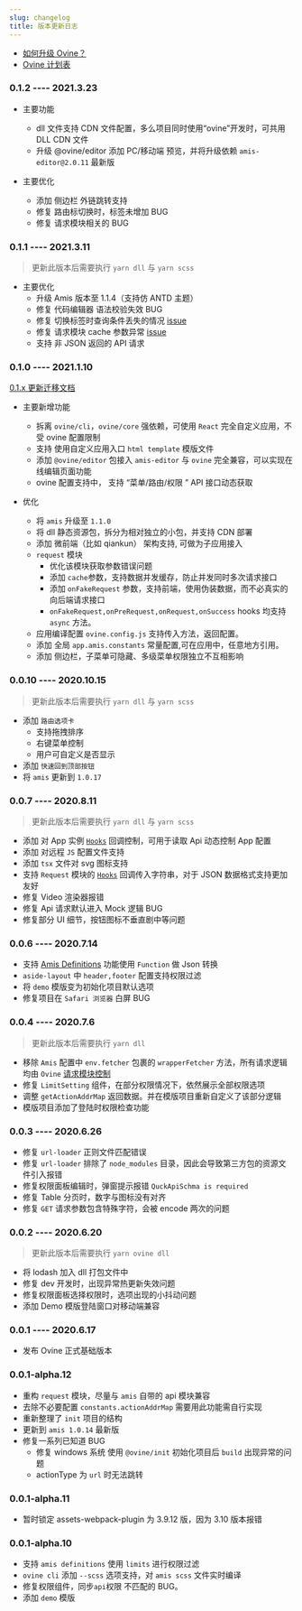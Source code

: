 ```yaml
---
slug: changelog
title: 版本更新日志
---
```


- [如何升级 Ovine？](/org/docs/advance/cli#ovine-版本升级)
- [Ovine 计划表](/org/blog/plan)

### 0.1.2 ---- 2021.3.23

- 主要功能

  - dll 文件支持 CDN 文件配置，多么项目同时使用“ovine”开发时，可共用 DLL CDN 文件
  - 升级 @ovine/editor 添加 PC/移动端 预览，并将升级依赖 `amis-editor@2.0.11` 最新版

- 主要优化
  - 添加 侧边栏 外链跳转支持
  - 修复 路由标切换时，标签未增加 BUG
  - 修复 请求模块相关的 BUG

### 0.1.1 ---- 2021.3.11

> 更新此版本后需要执行 `yarn dll` 与 `yarn scss`

- 主要优化
  - 升级 Amis 版本至 1.1.4（支持仿 ANTD 主题）
  - 修复 代码编辑器 语法校验失效 BUG
  - 修复 切换标签时查询条件丢失的情况 [issue](https://github.com/CareyToboo/ovine/issues/41)
  - 修复 请求模块 cache 参数异常 [issue](https://github.com/CareyToboo/ovine/issues/44)
  - 支持 非 JSON 返回的 API 请求

### 0.1.0 ---- 2021.1.10

[0.1.x 更新迁移文档](https://ovine.igroupes.com/org/blog/migration_v1)

- 主要新增功能

  - 拆离 `ovine/cli`，`ovine/core` 强依赖，可使用 `React` 完全自定义应用，不受 ovine 配置限制
  - 支持 使用自定义应用入口 `html template` 模版文件
  - 添加 `@ovine/editor` 包接入 `amis-editor` 与 `ovine` 完全兼容，可以实现在线编辑页面功能
  - ovine 配置支持中， 支持 “菜单/路由/权限 ” API 接口动态获取

- 优化

  - 将 `amis` 升级至 `1.1.0`
  - 将 dll 静态资源包，拆分为相对独立的小包，并支持 CDN 部署
  - 添加 微前端（比如 qiankun） 架构支持, 可做为子应用接入
  - `request` 模块
    - 优化该模块获取参数错误问题
    - 添加 `cache`参数，支持数据并发缓存，防止并发同时多次请求接口
    - 添加 `onFakeRequest` 参数，支持前端，使用伪装数据，而不必真实的向后端请求接口
    - `onFakeRequest,onPreRequest,onRequest,onSuccess` hooks 均支持 `async` 方法。
  - 应用编译配置 `ovine.config.js` 支持传入方法，返回配置。
  - 添加 全局 `app.amis.constants` 常量配置,可在应用中，任意地方引用。
  - 添加 侧边栏，子菜单可隐藏、多级菜单权限独立不互相影响

### 0.0.10 ---- 2020.10.15

> 更新此版本后需要执行 `yarn dll` 与 `yarn scss`

- 添加 `路由选项卡`
  - 支持拖拽排序
  - 右键菜单控制
  - 用户可自定义是否显示
- 添加 `快速回到顶部按钮`
- 将 `amis` 更新到 `1.0.17`

### 0.0.7 ---- 2020.8.11

> 更新此版本后需要执行 `yarn dll` 与 `yarn scss`

- 添加 对 App 实例 [`Hooks`](/org/docs/advance/configurations#应用配置) 回调控制，可用于读取 Api 动态控制 App 配置
- 添加 对远程 `JS` 配置文件支持
- 添加 `tsx` 文件对 svg 图标支持
- 支持 `Request` 模块的 [`Hooks`](http://localhost:7052/org/docs/modules/request#reqoption-%E9%80%89%E9%A1%B9) 回调传入字符串，对于 JSON 数据格式支持更加友好
- 修复 Video 渲染器报错
- 修复 Api 请求默认进入 Mock 逻辑 BUG
- 修复部分 UI 细节，按钮图标不垂直剧中等问题

### 0.0.6 ---- 2020.7.14

- 支持 [Amis Definitions](https://baidu.github.io/amis/docs/components/Definitions#definitions) 功能使用 `Function` 做 Json 转换
- `aside-layout` 中 `header,footer` 配置支持权限过滤
- 将 `demo` 模版变为初始化项目默认选项
- 修复项目在 `Safari 浏览器` 白屏 BUG

### 0.0.4 ---- 2020.7.6

> 更新此版本后需要执行 `yarn dll`

- 移除 `Amis` 配置中 `env.fetcher` 包裹的 `wrapperFetcher` 方法，所有请求逻辑均由 `Ovine` [请求模块控制](/org/docs/modules/request)
- 修复 `LimitSetting` 组件，在部分权限情况下，依然展示全部权限选项
- 调整 `getActionAddrMap` 返回数据。并在模版项目重新自定义了该部分逻辑
- 模版项目添加了登陆时权限检查功能

### 0.0.3 ---- 2020.6.26

- 修复 `url-loader` 正则文件匹配错误
- 修复 `url-loader` 排除了 `node_modules` 目录，因此会导致第三方包的资源文件引入报错
- 修复权限面板编辑时，弹窗提示报错 `QuckApiSchma is required`
- 修复 Table 分页时，数字与图标没有对齐
- 修复 `GET` 请求参数包含特殊字符，会被 encode 两次的问题

### 0.0.2 ---- 2020.6.20

> 更新此版本后需要执行 `yarn ovine dll`

- 将 lodash 加入 dll 打包文件中
- 修复 dev 开发时，出现异常热更新失效问题
- 修复权限面板选择权限时，选项出现的小抖动问题
- 添加 Demo 模版登陆窗口对移动端兼容

### 0.0.1 ---- 2020.6.17

- 发布 Ovine 正式基础版本

### 0.0.1-alpha.12

- 重构 `request` 模块，尽量与 `amis` 自带的 api 模块兼容
- 去除不必要配置 `constants.actionAddrMap` 需要用此功能需自行实现
- 重新整理了 `init` 项目的结构
- 更新到 `amis 1.0.14` 最新版
- 修复一系列已知道 BUG
  - 修复 windows 系统 使用 `@ovine/init` 初始化项目后 `build` 出现异常的问题
  - actionType 为 `url` 时无法跳转

### 0.0.1-alpha.11

- 暂时锁定 assets-webpack-plugin 为 3.9.12 版，因为 3.10 版本报错

### 0.0.1-alpha.10

- 支持 `amis definitions` 使用 `limits` 进行权限过滤
- `ovine cli` 添加 `--scss` 选项支持，对 `amis scss` 文件实时编译
- 修复权限组件，同步`api`权限 不匹配的 BUG。
- 添加 `demo` 模版
